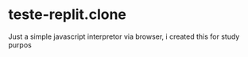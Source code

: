 # teste-replit.clone

Just a simple javascript interpretor via browser, i created this for study purpos
